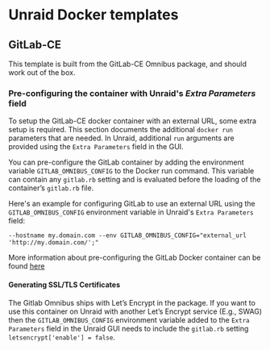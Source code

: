 # Unraid Docker templates

## GitLab-CE

This template is built from the GitLab-CE Omnibus package, and should work out of the box.

### Pre-configuring the container with Unraid's *Extra Parameters* field

To setup the GitLab-CE docker container with an external URL, some extra setup is required. This section documents the additional `docker run` parameters that are needed. In Unraid, additional `run` arguments are provided using the `Extra Parameters` field in the GUI.

You can pre-configure the GitLab container by adding the environment variable `GITLAB_OMNIBUS_CONFIG` to the Docker run command. This variable can contain any `gitlab.rb` setting and is evaluated before the loading of the container’s `gitlab.rb` file.

Here's an example for configuring GitLab to use an external URL using the `GITLAB_OMNIBUS_CONFIG` environment variable in Unraid's `Extra Parameters` field:

`--hostname my.domain.com --env GITLAB_OMNIBUS_CONFIG="external_url 'http://my.domain.com/';"`

More information about pre-configuring the GitLab Docker container can be found [here](https://docs.gitlab.com/omnibus/docker/#use-tagged-versions-of-gitlab)

#### Generating SSL/TLS Certificates

The Gitlab Omnibus ships with Let’s Encrypt in the package. If you want to use this container on Unraid with another Let’s Encrypt service (E.g., SWAG) then the `GITLAB_OMNIBUS_CONFIG` environment variable added to the `Extra Parameters` field in the Unraid GUI needs to include the `gitlab.rb` setting `letsencrypt['enable'] = false`.